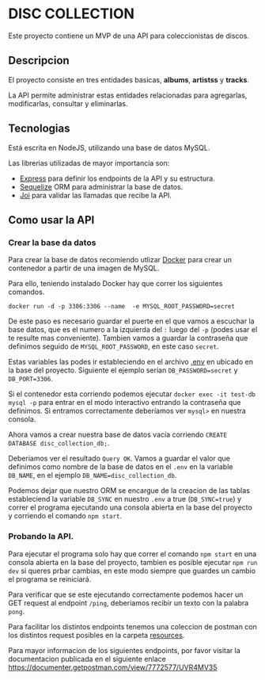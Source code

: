 # DISC COLLECTION

Este proyecto contiene un MVP de una API para coleccionistas de discos.

## Descripcion

El proyecto consiste en tres entidades basicas, **albums**, **artistss** y **tracks**.

La API permite administrar estas entidades relacionadas para agregarlas, modificarlas, consultar y eliminarlas.

## Tecnologias

Está escrita en NodeJS, utilizando una base de datos MySQL.

Las librerias utilizadas de mayor importancia son:

- [Express](https://expressjs.com/) para definir los endpoints de la API y su estructura.
- [Sequelize](https://sequelize.org/) ORM para administrar la base de datos.
- [Joi](https://joi.dev/) para validar las llamadas que recibe la API.

## Como usar la API

### Crear la base da datos

Para crear la base de datos recomiendo utlizar [Docker](https://www.docker.com/) para crear un contenedor a partir de una imagen de MySQL.

Para ello, teniendo instalado Docker hay que correr los siguientes comandos.

```
docker run -d -p 3306:3306 --name  -e MYSQL_ROOT_PASSWORD=secret
```
De este paso es necesario guardar el puerte en el que vamos a escuchar la base datos, que es el numero a la izquierda del `:` luego del `-p` (podes usar el te resulte mas conveniente). Tambien vamos a guardar la contraseña que definimos seguido de `MYSQL_ROOT_PASSWORD`, en este caso `secret`.

Estas variables las podes ir estableciendo en el archivo [.env](./.env) en ubicado en la base del proyecto. Siguiente el ejemplo serían `DB_PASSWORD=secret` y `DB_PORT=3306`.

Si el contenedor esta corriendo podemos ejecutar
`docker exec -it test-db mysql -p` para entrar en el modo interactivo entrando la contraseña que definimos. Si entramos correctamente deberíamos ver `mysql>` en nuestra consola.

Ahora vamos a crear nuestra base de datos vacía corriendo `CREATE DATABASE disc_collection_db;`.

Deberiamos ver el resultado `Query OK`. Vamos a guardar el valor que definimos como nombre de la base de datos en el `.env` en la variable `DB_NAME`, en el ejemplo `DB_NAME=disc_collection_db`.

Podemos dejar que nuestro ORM se encargue de la creacion de las tablas estableciend la variable `DB_SYNC` en nuestro `.env` a true (`DB_SYNC=true`) y correr el programa ejecutando una consola abierta en la base del proyecto y corriendo el comando `npm start`.

### Probando la API.

Para ejecutar el programa solo hay que correr el comando `npm start` en una consola abierta en la base del proyecto, tambien es posible ejecutar `npm run dev` si queres prbar cambias, en este modo siempre que guardes un cambio el programa se reiniciará.

Para verificar que se este ejecutando correctamente podemos hacer un GET request al endpoint `/ping`, deberiamos recibir un texto con la palabra `pong`.

Para facilitar los distintos endpoints tenemos una coleccion de postman con los distintos request posibles en la carpeta [resources](./resources/albums_collection.postman_collection.json).

Para mayor informacion de los siguientes endpoints, por favor visitar la documentacion publicada en el siguiente enlace https://documenter.getpostman.com/view/7772577/UVR4MV35
